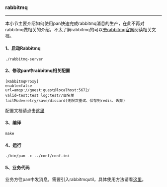 ### rabbitmq
-----

本小节主要介绍如何使用pan快速完成rabbitmq消息的生产，在此不再对rabbitmq做相关的介绍，不太了解rabbitmq的可以去[rabbitmq官网](https://www.rabbitmq.com/)阅读相关文档。

#### 1、启动Rabbitmq
```shell
./rabbitmq-server
```
#### 2、修改pan中rabbitmq相关配置
```shell
[RabbitmqProxy]
enable=false
url=amqp://guest:guest@localhost:5672/
valid=test:test log:test//白名单
failMode=retry/save/discard(无限次重试、保存到redis、丢弃)

```
配置文档请点击[这里](config/config.md)

#### 3、编译
```shell
make
```
#### 4、运行
```shell
./bin/pan -c ../conf/conf.ini
```
#### 5、业务代码
业务方往pan中发消息，需要引入rabbitmqutil，具体使用方法请看[这里](https://git.100tal.com/wangxiao_go_lib/xesTools/tree/master/rabbitmqutil)。